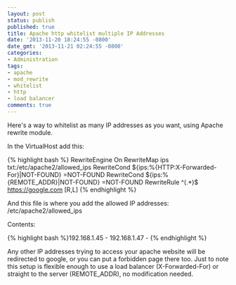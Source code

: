 ```yaml
---
layout: post
status: publish
published: true
title: Apache http whitelist multiple IP Addresses
date: '2013-11-20 18:24:55 -0800'
date_gmt: '2013-11-21 02:24:55 -0800'
categories:
- Administration
tags:
- apache
- mod_rewrite
- whitelist
- http
- load balancer
comments: true
---
```

<p>Here's a way to whitelist as many IP addresses as you want, using Apache rewrite module.</p>
<p>In the VirtualHost add this:</p>

{% highlight bash %}
<ifmodule mod_rewrite.c>
  RewriteEngine On
  RewriteMap ips txt:/etc/apache2/allowed_ips
  RewriteCond ${ips:%{HTTP:X-Forwarded-For}|NOT-FOUND} =NOT-FOUND
  RewriteCond ${ips:%{REMOTE_ADDR}|NOT-FOUND} =NOT-FOUND
  RewriteRule ^(.*)$ https://google.com [R,L]
</ifmodule>
{% endhighlight %}

<p>And this file is where you add the allowed IP addresses: /etc/apache2/allowed_ips</p>
<p>Contents:</p>

{% highlight bash %}192.168.1.45 -
192.168.1.47 -
{% endhighlight %}

<p>Any other IP addresses trying to access your apache website will be redirected to google, or you can put a forbidden page there too.  Just to note this setup is flexible enough to use a load balancer (X-Forwarded-For) or straight to the server (REMOTE_ADDR), no modification needed.</p>
